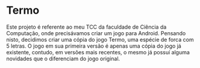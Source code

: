# Termo
Este projeto é referente ao meu TCC da faculdade de Ciência da Computação, onde precisávamos criar um jogo para Android. Pensando nisto, decidimos criar uma cópia do jogo Termo, uma espécie de forca com 5 letras. O jogo em sua primeira versão é apenas uma cópia do jogo já existente, contudo, em versões mais recentes, o mesmo já possuí alguma novidades que o diferenciam do jogo original.

